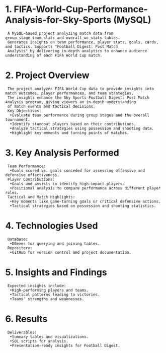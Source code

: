 # 1. FIFA-World-Cup-Performance-Analysis-for-Sky-Sports (MySQL)
     A MySQL-based project analyzing match data from group_stage_team_stats and overall_wc_stats tables. 
     Generates insights on team performance, player stats, goals, cards, and tactics. Supports "Football Digest: Post Match 
     Analysis" by delivering in-depth analytics to enhance audience understanding of each FIFA World Cup match.
# 2. Project Overview
     The project analyzes FIFA World Cup data to provide insights into match outcomes, player performances, and team strategies. 
     The insights enhance the Sky Sports Football Digest: Post Match Analysis program, giving viewers an in-depth understanding 
     of match events and tactical decisions.
     Key Objectives:
      •Evaluate team performance during group stages and the overall tournament.
      •Identify standout players based on their contributions.
      •Analyze tactical strategies using possession and shooting data.
      •Highlight key moments and turning points of matches.
# 3. Key Analysis Performed
     Team Performance: 
      •Goals scored vs. goals conceded for assessing offensive and defensive effectiveness.
     Player Contributions: 
      •Goals and assists to identify high-impact players. 
      •Positional analysis to compare performance across different player roles.
     Tactical and Match Highlights: 
      •Key moments like game-turning goals or critical defensive actions.
      •Tactical strategies based on possession and shooting statistics.
# 4. Technologies Used
     Database: 
      •DBever for querying and joining tables.
     Repository: 
      •GitHub for version control and project documentation.
# 5. Insights and Findings
     Expected insights include: 
      •High-performing players and teams. 
      •Tactical patterns leading to victories.
      •Teams' strengths and weaknesses.
# 6. Results
     Deliverables: 
      •Summary tables and visualizations. 
      •SQL scripts for analysis. 
      •Presentation-ready insights for Football Digest.
